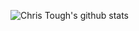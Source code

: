 ![Chris Tough's github stats](https://github-readme-stats.vercel.app/api?username=iamchristough&count_private=true&theme=dark&show_icons=true)
